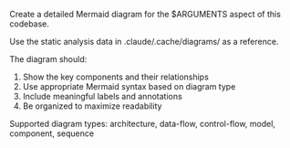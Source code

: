 Create a detailed Mermaid diagram for the $ARGUMENTS aspect of this codebase.

Use the static analysis data in .claude/.cache/diagrams/ as a reference.

The diagram should:
1. Show the key components and their relationships
2. Use appropriate Mermaid syntax based on diagram type
3. Include meaningful labels and annotations
4. Be organized to maximize readability

Supported diagram types: architecture, data-flow, control-flow, model, component, sequence
